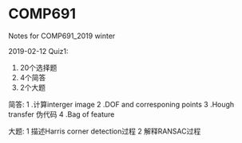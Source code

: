 # COMP691
Notes for COMP691_2019 winter 

2019-02-12
Quiz1:

1. 20个选择题
2. 4个简答
3. 2个大题

简答:
1 .计算interger image 
2 .DOF and corresponing points 
3 .Hough transfer 伪代码 
4 .Bag of feature

大题:
1 描述Harris corner detection过程 
2 解释RANSAC过程

